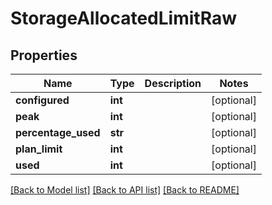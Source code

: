 # StorageAllocatedLimitRaw

## Properties
Name | Type | Description | Notes
------------ | ------------- | ------------- | -------------
**configured** | **int** |  | [optional] 
**peak** | **int** |  | [optional] 
**percentage_used** | **str** |  | [optional] 
**plan_limit** | **int** |  | [optional] 
**used** | **int** |  | [optional] 

[[Back to Model list]](../README.md#documentation-for-models) [[Back to API list]](../README.md#documentation-for-api-endpoints) [[Back to README]](../README.md)


